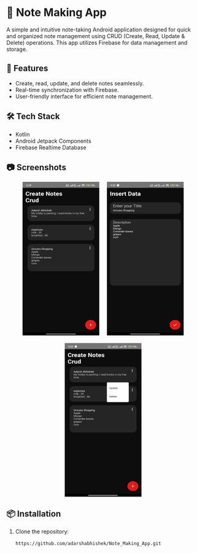 # 📝 Note Making App

A simple and intuitive note-taking Android application designed for quick and organized note management using CRUD (Create, Read, Update & Delete) operations. This app utilizes Firebase for data management and storage.

## 🚀 Features

- Create, read, update, and delete notes seamlessly.
- Real-time synchronization with Firebase.
- User-friendly interface for efficient note management.

## 🛠️ Tech Stack

- Kotlin
- Android Jetpack Components
- Firebase Realtime Database

## 📷 Screenshots

<div style="display: flex; flex-wrap: wrap; justify-content: center; gap: 20px;">

  <img src="Screenshots/HomeScreen.jpg" alt="🏠 Home Screen" width="200" height="400" />
  
  <img src="Screenshots/Page 1.jpg" alt="📄 Page-1" width="200" height="400" />
  
  <img src="Screenshots/Page 2.jpg" alt="📄 Page-2" width="200" height="400" />

</div>

## 📦 Installation

1. Clone the repository:
   ```bash
   https://github.com/adarshabhishek/Note_Making_App.git
